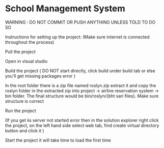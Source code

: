 # School Management System

WARNING : DO NOT COMMIT OR PUSH ANYTHING UNLESS TOLD TO DO SO

Instructions for setting up the project: (Make sure internet is connected throughout the process)

Pull the project

Open in visual studio

Build the project ( DO NOT start directly, click build under build tab or else you'll get missing packages error )

In the root folder there is a zip file named roslyn.zip extract it and copy the roslyn folder in the extracted zip into project -> airline reservation system -> bin folder. The final structure would be bin/roslyn/{bht sari files}. Make sure structure is correct

Run the project

(If you get iis server not started error then in the solution explorer right click the project, on the left hand side select web tab, find create virtual directory button and click it )

Start the project it will take time to load the first time
